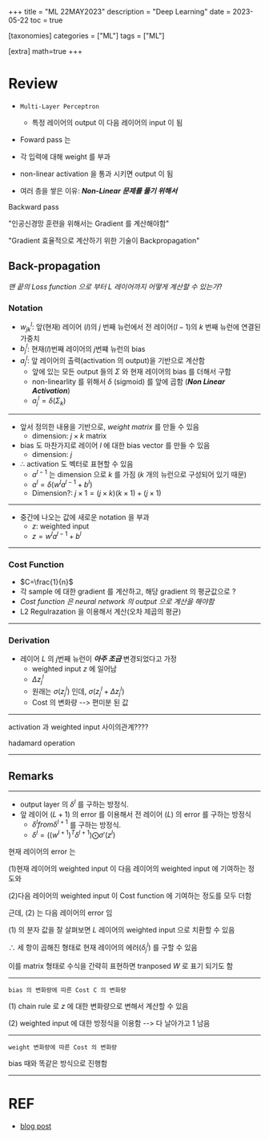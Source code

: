 +++
title = "ML 22MAY2023"
description = "Deep Learning"
date = 2023-05-22
toc = true

[taxonomies]
categories = ["ML"]
tags = ["ML"]

[extra]
math=true
+++

# Review

- `Multi-Layer Perceptron`
  - 특정 레이어의 output 이 다음 레이어의 input 이 됨

- Foward pass 는

- 각 입력에 대해 weight 를 부과
 
- non-linear activation 을 통과 시키면 output 이 됨
 
- 여러 층을 쌓은 이유: ***Non-Linear 문제를 풀기 위해서***


Backward pass

"인공신경망 훈련을 위해서는 Gradient 를 계산해야함"

"Gradient 효율적으로 계산하기 위한 기술이 Backpropagation"

## Back-propagation

*맨 끝의 Loss function 으로 부터 $L$ 레이어까지 어떻게 계산할 수 있는가*?


### Notation
- $w_{jk}^l$: 앞(현재) 레이어 ($l$)의 $j$ 번째 뉴런에서 전 레이어($l-1$)의 $k$ 번째 뉴런에 연결된 가중치
- $b_j^l$: 현재($l$)번째 레이어의 $j$번쨰 뉴런의 bias
- $a_j^l$: 앞 레이어의 출력(activation 의 output)을 기반으로 계산함
  - 앞에 있는 모든 output 들의 $\Sigma$ 와 현재 레이어의 bias 를 더해서 구함
  - non-linearlity 를 위해서 $\delta$ (sigmoid) 를 앞에 곱함 (***Non Linear Activation***)
  - $a_j^l = \delta \big(\Sigma_{k} \big)$
---
- 앞서 정의한 내용을 기반으로, *weight matrix* 를 만들 수 있음
  - dimension: $j \times k$ matrix
- bias 도 마찬가지로 레이어 $l$ 에 대한 bias vector 를 만들 수 있음
  - dimension: $j$
- $\therefore$ activation 도 벡터로 표현할 수 있음
  - $a^{l-1}$ 는 dimension 으로 $k$ 를 가짐 ($k$ 개의 뉴런으로 구성되어 있기 때문)
  - $a^{l} = \delta (w^{l}a^{l-1} + b^{l})$
  - Dimension?: $j\times1 = (j\times k)(k\times 1) + (j\times 1)$
---
- 중간에 나오는 값에 새로운 notation 을 부과
  - $z$: weighted input
  - $z = w^{l}a^{l-1} + b^{l}$
---
### Cost Function
- $C=\frac{1}{n}$
- 각 sample 에 대한 gradient 를 계산하고, 해당 gradient 의 평균값으로 ?
- *Cost function 은 neural network 의 output 으로 계산을 해야함*
- L2 Regulrazation 을 이용해서 계산(오차 제곱의 평균)

---

### Derivation
- 레이어 $L$ 의 $j$번째 뉴런이 ***아주 조금*** 변경되었다고 가정
  - weighted input $z$ 에 일어남
  - $\Delta z_j^{l}$
  - 원래는 $\sigma (z_j^{l})$ 인데, $\sigma (z_j^{l} + \Delta z_j^{l})$
  - Cost 의 변화량 --> 편미분 된 값

---

activation 과 weighted input 사이의관계????

hadamard operation

---
## Remarks
---
- output layer 의 $\delta^{l}$ 를 구하는 방정식.
- 앞 레이어 ($L + 1$) 의 error 를 이용해서 전 레이어 ($L$) 의 error 를 구하는 방정식
  - $\delta^{l} from \delta^{l + 1}$ 를 구하는 방정식.
  - $\delta^{l} = \big((w^{l+1})^T {\delta}^{l+1}\big) \bigodot \sigma'(z^l)$

현재 레이어의 error 는

  (1)현재 레이어의 weighted input 이 다음 레이어의 weighted input 에 기여하는 정도와

  (2)다음 레이어의 weighted input 이 Cost function 에 기여하는 정도를 모두 더함

  근데, (2) 는 다음 레이어의 error 임

(1) 의 분자 값을 잘 살펴보면 $L$ 레이어의 weighted input 으로 치환할 수 있음

$\therefore$ 세 항이 곱해진 형태로 현재 레이어의 에러(${\delta}_j^l$) 를 구할 수 있음

이를 matrix 형태로 수식을 간략히 표현하면 tranposed $W$ 로 표기 되기도 함

---

`bias 의 변화량에 따른 Cost C 의 변화량`

(1) chain rule 로 $z$ 에 대한 변화량으로 변해서 계산할 수 있음

(2) weighted input 에 대한 방정식을 이용함 --> 다 날아가고 1 남음

---

`weight 변화량에 따른 Cost 의 변화량`

bias 때와 똑같은 방식으로 진행함

---

# REF
- [blog post](https://towardsdatascience.com/deriving-the-backpropagation-equations-from-scratch-part-1-343b300c585a)
